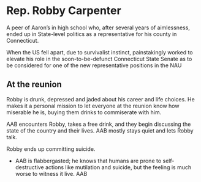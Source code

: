 # Rep. Robby Carpenter
A peer of Aaron’s in high school who, after several years of aimlessness, ended up in State-level politics as a representative for his county in Connecticut. 

When the US fell apart, due to survivalist instinct, painstakingly worked to elevate his role in the soon-to-be-defunct Connecticut State Senate as to be considered for one of the new representative positions in the NAU

## At the reunion
Robby is drunk, depressed and jaded about his career and life choices. He makes it a personal mission to let everyone at the reunion know how miserable he is, buying them drinks to commiserate with him. 

AAB encounters Robby, takes a free drink, and they begin discussing the state of the country and their lives. AAB mostly stays quiet and lets Robby talk. 




Robby ends up committing suicide.
- AAB is flabbergasted; he knows that humans are prone to self-destructive actions like mutilation and suicide, but the feeling is much worse to witness it live. AAB 